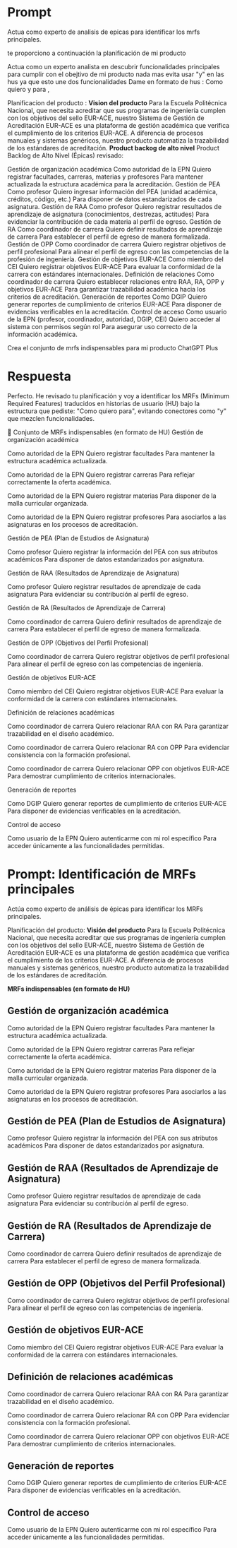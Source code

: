 
# Prompt

Actua como experto de analisis de epicas para identificar los mrfs principales.

te proporciono a continuación la planificación de mi producto

Actua como un experto analista en descubrir funcionalidades principales para cumplir con el obejtivo de mi producto nada mas evita usar "y" en las hus ya que esto une dos funcionalidades
Dame en formato de hus : Como quiero y para ,

Planificacion del producto :
**Vision del producto**
Para la Escuela Politécnica Nacional, que necesita acreditar que sus programas de ingeniería cumplen con los objetivos del sello EUR-ACE, nuestro Sistema de Gestión de Acreditación EUR-ACE es una plataforma de gestión académica que verifica el cumplimiento de los criterios EUR-ACE.
A diferencia de procesos manuales y sistemas genéricos, nuestro producto automatiza la trazabilidad de los estándares de acreditación.
**Product backog de alto nivel**
Product Backlog de Alto Nivel (Épicas) revisado:

Gestión de organización académica
Como autoridad de la EPN
Quiero registrar facultades, carreras, materias y profesores
Para mantener actualizada la estructura académica para la acreditación.
Gestión de PEA
Como profesor
Quiero ingresar información del PEA (unidad académica, créditos, código, etc.)
Para disponer de datos estandarizados de cada asignatura.
Gestión de RAA
Como profesor
Quiero registrar resultados de aprendizaje de asignatura (conocimientos, destrezas, actitudes)
Para evidenciar la contribución de cada materia al perfil de egreso.
Gestión de RA
Como coordinador de carrera
Quiero definir resultados de aprendizaje de carrera
Para establecer el perfil de egreso de manera formalizada.
Gestión de OPP
Como coordinador de carrera
Quiero registrar objetivos de perfil profesional
Para alinear el perfil de egreso con las competencias de la profesión de ingeniería.
Gestión de objetivos EUR-ACE
Como miembro del CEI
Quiero registrar objetivos EUR-ACE
Para evaluar la conformidad de la carrera con estándares internacionales.
Definición de relaciones
Como coordinador de carrera
Quiero establecer relaciones entre RAA, RA, OPP y objetivos EUR-ACE
Para garantizar trazabilidad académica hacia los criterios de acreditación.
Generación de reportes
Como DGIP
Quiero generar reportes de cumplimiento de criterios EUR-ACE
Para disponer de evidencias verificables en la acreditación.
Control de acceso
Como usuario de la EPN (profesor, coordinador, autoridad, DGIP, CEI)
Quiero acceder al sistema con permisos según rol
Para asegurar uso correcto de la información académica.

Crea el conjunto de mrfs indispensables para mi producto
ChatGPT Plus

# Respuesta

Perfecto. He revisado tu planificación y voy a identificar los MRFs (Minimum Required Features) traducidos en historias de usuario (HU) bajo la estructura que pediste:
"Como quiero para", evitando conectores como "y" que mezclen funcionalidades.

🎯 Conjunto de MRFs indispensables (en formato de HU)
Gestión de organización académica

Como autoridad de la EPN
Quiero registrar facultades
Para mantener la estructura académica actualizada.

Como autoridad de la EPN
Quiero registrar carreras
Para reflejar correctamente la oferta académica.

Como autoridad de la EPN
Quiero registrar materias
Para disponer de la malla curricular organizada.

Como autoridad de la EPN
Quiero registrar profesores
Para asociarlos a las asignaturas en los procesos de acreditación.

Gestión de PEA (Plan de Estudios de Asignatura)

Como profesor
Quiero registrar la información del PEA con sus atributos académicos
Para disponer de datos estandarizados por asignatura.

Gestión de RAA (Resultados de Aprendizaje de Asignatura)

Como profesor
Quiero registrar resultados de aprendizaje de cada asignatura
Para evidenciar su contribución al perfil de egreso.

Gestión de RA (Resultados de Aprendizaje de Carrera)

Como coordinador de carrera
Quiero definir resultados de aprendizaje de carrera
Para establecer el perfil de egreso de manera formalizada.

Gestión de OPP (Objetivos del Perfil Profesional)

Como coordinador de carrera
Quiero registrar objetivos de perfil profesional
Para alinear el perfil de egreso con las competencias de ingeniería.

Gestión de objetivos EUR-ACE

Como miembro del CEI
Quiero registrar objetivos EUR-ACE
Para evaluar la conformidad de la carrera con estándares internacionales.

Definición de relaciones académicas

Como coordinador de carrera
Quiero relacionar RAA con RA
Para garantizar trazabilidad en el diseño académico.

Como coordinador de carrera
Quiero relacionar RA con OPP
Para evidenciar consistencia con la formación profesional.

Como coordinador de carrera
Quiero relacionar OPP con objetivos EUR-ACE
Para demostrar cumplimiento de criterios internacionales.

Generación de reportes

Como DGIP
Quiero generar reportes de cumplimiento de criterios EUR-ACE
Para disponer de evidencias verificables en la acreditación.

Control de acceso

Como usuario de la EPN
Quiero autenticarme con mi rol específico
Para acceder únicamente a las funcionalidades permitidas.

# Prompt: Identificación de MRFs principales

Actúa como experto de análisis de épicas para identificar los MRFs principales.

Planificación del producto:
**Visión del producto**
Para la Escuela Politécnica Nacional, que necesita acreditar que sus programas de ingeniería cumplen con los objetivos del sello EUR-ACE, nuestro Sistema de Gestión de Acreditación EUR-ACE es una plataforma de gestión académica que verifica el cumplimiento de los criterios EUR-ACE.
A diferencia de procesos manuales y sistemas genéricos, nuestro producto automatiza la trazabilidad de los estándares de acreditación.

**MRFs indispensables (en formato de HU)**

## Gestión de organización académica

Como autoridad de la EPN
Quiero registrar facultades
Para mantener la estructura académica actualizada.

Como autoridad de la EPN
Quiero registrar carreras
Para reflejar correctamente la oferta académica.

Como autoridad de la EPN
Quiero registrar materias
Para disponer de la malla curricular organizada.

Como autoridad de la EPN
Quiero registrar profesores
Para asociarlos a las asignaturas en los procesos de acreditación.

## Gestión de PEA (Plan de Estudios de Asignatura)

Como profesor
Quiero registrar la información del PEA con sus atributos académicos
Para disponer de datos estandarizados por asignatura.

## Gestión de RAA (Resultados de Aprendizaje de Asignatura)

Como profesor
Quiero registrar resultados de aprendizaje de cada asignatura
Para evidenciar su contribución al perfil de egreso.

## Gestión de RA (Resultados de Aprendizaje de Carrera)

Como coordinador de carrera
Quiero definir resultados de aprendizaje de carrera
Para establecer el perfil de egreso de manera formalizada.

## Gestión de OPP (Objetivos del Perfil Profesional)

Como coordinador de carrera
Quiero registrar objetivos de perfil profesional
Para alinear el perfil de egreso con las competencias de ingeniería.

## Gestión de objetivos EUR-ACE

Como miembro del CEI
Quiero registrar objetivos EUR-ACE
Para evaluar la conformidad de la carrera con estándares internacionales.

## Definición de relaciones académicas

Como coordinador de carrera
Quiero relacionar RAA con RA
Para garantizar trazabilidad en el diseño académico.

Como coordinador de carrera
Quiero relacionar RA con OPP
Para evidenciar consistencia con la formación profesional.

Como coordinador de carrera
Quiero relacionar OPP con objetivos EUR-ACE
Para demostrar cumplimiento de criterios internacionales.

## Generación de reportes

Como DGIP
Quiero generar reportes de cumplimiento de criterios EUR-ACE
Para disponer de evidencias verificables en la acreditación.

## Control de acceso

Como usuario de la EPN
Quiero autenticarme con mi rol específico
Para acceder únicamente a las funcionalidades permitidas.
